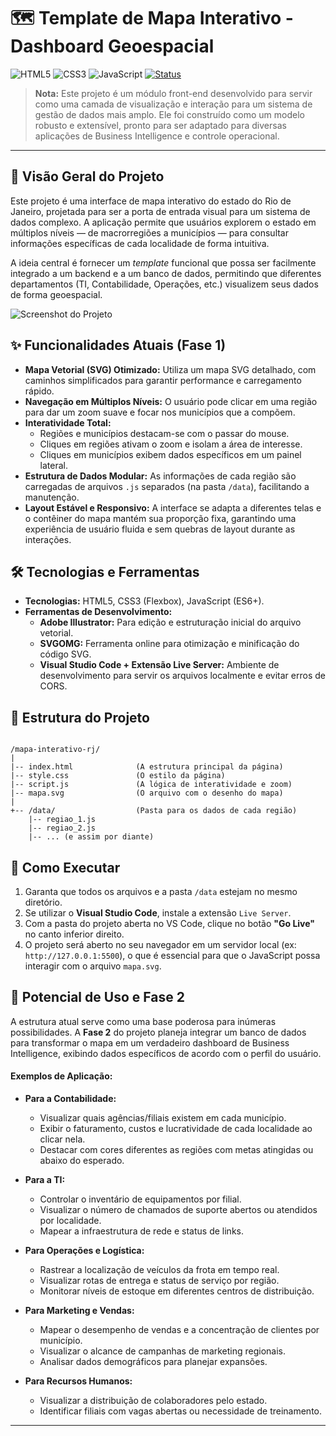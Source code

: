 # 🗺️ Template de Mapa Interativo - Dashboard Geoespacial

![HTML5](https://img.shields.io/badge/HTML5-E34F26?style=for-the-badge&logo=html5&logoColor=white) ![CSS3](https://img.shields.io/badge/CSS3-1572B6?style=for-the-badge&logo=css3&logoColor=white) ![JavaScript](https://img.shields.io/badge/JavaScript-F7DF1E?style=for-the-badge&logo=javascript&logoColor=black) [![Status](https://img.shields.io/badge/STATUS-EM%20DESENVOLVIMENTO-yellow?style=for-the-badge&logo=apache-spark)](https://github.com)

> **Nota:** Este projeto é um módulo front-end desenvolvido para servir como uma camada de visualização e interação para um sistema de gestão de dados mais amplo. Ele foi construído como um modelo robusto e extensível, pronto para ser adaptado para diversas aplicações de Business Intelligence e controle operacional.

---

## 📄 Visão Geral do Projeto

Este projeto é uma interface de mapa interativo do estado do Rio de Janeiro, projetada para ser a porta de entrada visual para um sistema de dados complexo. A aplicação permite que usuários explorem o estado em múltiplos níveis — de macrorregiões a municípios — para consultar informações específicas de cada localidade de forma intuitiva.

A ideia central é fornecer um *template* funcional que possa ser facilmente integrado a um backend e a um banco de dados, permitindo que diferentes departamentos (TI, Contabilidade, Operações, etc.) visualizem seus dados de forma geoespacial.

![Screenshot do Projeto](https://github.com/user-attachments/assets/fed41392-dbef-46ac-809e-3c21a6b5018f)

## ✨ Funcionalidades Atuais (Fase 1)

* **Mapa Vetorial (SVG) Otimizado:** Utiliza um mapa SVG detalhado, com caminhos simplificados para garantir performance e carregamento rápido.
* **Navegação em Múltiplos Níveis:** O usuário pode clicar em uma região para dar um zoom suave e focar nos municípios que a compõem.
* **Interatividade Total:**
    * Regiões e municípios destacam-se com o passar do mouse.
    * Cliques em regiões ativam o zoom e isolam a área de interesse.
    * Cliques em municípios exibem dados específicos em um painel lateral.
* **Estrutura de Dados Modular:** As informações de cada região são carregadas de arquivos `.js` separados (na pasta `/data`), facilitando a manutenção.
* **Layout Estável e Responsivo:** A interface se adapta a diferentes telas e o contêiner do mapa mantém sua proporção fixa, garantindo uma experiência de usuário fluida e sem quebras de layout durante as interações.

## 🛠️ Tecnologias e Ferramentas

* **Tecnologias:** HTML5, CSS3 (Flexbox), JavaScript (ES6+).
* **Ferramentas de Desenvolvimento:**
    * **Adobe Illustrator:** Para edição e estruturação inicial do arquivo vetorial.
    * **SVGOMG:** Ferramenta online para otimização e minificação do código SVG.
    * **Visual Studio Code + Extensão Live Server:** Ambiente de desenvolvimento para servir os arquivos localmente e evitar erros de CORS.

## 📂 Estrutura do Projeto

```

/mapa-interativo-rj/
|
|-- index.html              (A estrutura principal da página)
|-- style.css               (O estilo da página)
|-- script.js               (A lógica de interatividade e zoom)
|-- mapa.svg                (O arquivo com o desenho do mapa)
|
+-- /data/                  (Pasta para os dados de cada região)
    |-- regiao_1.js
    |-- regiao_2.js
    |-- ... (e assim por diante)

```

## 🚀 Como Executar

1.  Garanta que todos os arquivos e a pasta `/data` estejam no mesmo diretório.
2.  Se utilizar o **Visual Studio Code**, instale a extensão `Live Server`.
3.  Com a pasta do projeto aberta no VS Code, clique no botão **"Go Live"** no canto inferior direito.
4.  O projeto será aberto no seu navegador em um servidor local (ex: `http://127.0.0.1:5500`), o que é essencial para que o JavaScript possa interagir com o arquivo `mapa.svg`.

## 🔮 Potencial de Uso e Fase 2

A estrutura atual serve como uma base poderosa para inúmeras possibilidades. A **Fase 2** do projeto planeja integrar um banco de dados para transformar o mapa em um verdadeiro dashboard de Business Intelligence, exibindo dados específicos de acordo com o perfil do usuário.

#### Exemplos de Aplicação:

* **Para a Contabilidade:**
    * Visualizar quais agências/filiais existem em cada município.
    * Exibir o faturamento, custos e lucratividade de cada localidade ao clicar nela.
    * Destacar com cores diferentes as regiões com metas atingidas ou abaixo do esperado.

* **Para a TI:**
    * Controlar o inventário de equipamentos por filial.
    * Visualizar o número de chamados de suporte abertos ou atendidos por localidade.
    * Mapear a infraestrutura de rede e status de links.

* **Para Operações e Logística:**
    * Rastrear a localização de veículos da frota em tempo real.
    * Visualizar rotas de entrega e status de serviço por região.
    * Monitorar níveis de estoque em diferentes centros de distribuição.

* **Para Marketing e Vendas:**
    * Mapear o desempenho de vendas e a concentração de clientes por município.
    * Visualizar o alcance de campanhas de marketing regionais.
    * Analisar dados demográficos para planejar expansões.

* **Para Recursos Humanos:**
    * Visualizar a distribuição de colaboradores pelo estado.
    * Identificar filiais com vagas abertas ou necessidade de treinamento.

---
